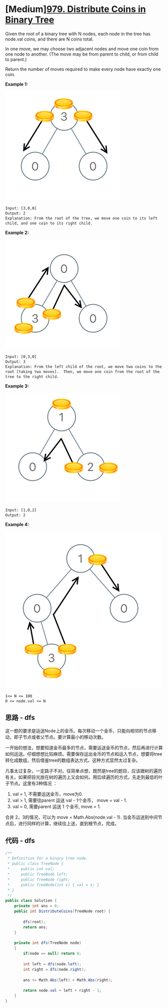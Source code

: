 # [Medium][979. Distribute Coins in Binary Tree](https://leetcode.com/problems/distribute-coins-in-binary-tree/)

Given the root of a binary tree with N nodes, each node in the tree has node.val coins, and there are N coins total.

In one move, we may choose two adjacent nodes and move one coin from one node to another.  (The move may be from parent to child, or from child to parent.)

Return the number of moves required to make every node have exactly one coin.

**Example 1:**

![img](image/tree1.png)

```text
Input: [3,0,0]
Output: 2
Explanation: From the root of the tree, we move one coin to its left child, and one coin to its right child.
```

**Example 2:**

![img](image/tree2.png)

```text
Input: [0,3,0]
Output: 3
Explanation: From the left child of the root, we move two coins to the root [taking two moves].  Then, we move one coin from the root of the tree to the right child.
```

**Example 3:**

![img](image/tree3.png)

```text
Input: [1,0,2]
Output: 2
```

**Example 4:**

![img](image/tree4.png)

```text
1<= N <= 100
0 <= node.val <= N
```

## 思路 - dfs

这一题的要求是运送Node上的金币。每次移动一个金币，只能向相邻的节点移动，即子节点或者父节点。要计算最小的移动次数。

一开始的想法，想要知道金币最多的节点，需要运送金币的节点，然后再进行计算如何运送。仔细想想比较麻烦。需要保存运出金币的节点和运入节点，想要将tree转化成数组，然后借鉴tree的数组表达方式。这种方式显然太过复杂。

凡事太过复杂，一定路子不对。往简单点想，既然是tree的题目，应该跟树的遍历有关。如果把目光放在树的遍历上又会如何。用后续遍历的方式，先走到最低的叶子节点。这里有3种情况 ：

1. val = 1, 不需要运送金币，move为0.
2. val > 1, 需要往parent 运送 val - 1个金币， move = val - 1.
3. val = 0, 需要parent 运送 1 个金币, move = 1.

合并 2，3的情况，可以为 move = Math.Abs(node.val - 1). 当金币运送到中间节点后，进行同样的计算，继续往上送，直到根节点，完成。

## 代码 - dfs

```csharp
/**
 * Definition for a binary tree node.
 * public class TreeNode {
 *     public int val;
 *     public TreeNode left;
 *     public TreeNode right;
 *     public TreeNode(int x) { val = x; }
 * }
 */
public class Solution {
    private int ans = 0;
    public int DistributeCoins(TreeNode root) {

        dfs(root);
        return ans;
    }

    private int dfs(TreeNode node)
    {
        if(node == null) return 0;

        int left = dfs(node.left);
        int right = dfs(node.right);

        ans += Math.Abs(left) + Math.Abs(right);

        return node.val + left + right - 1;
    }
}
```
